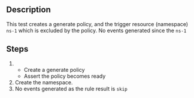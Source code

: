 ## Description

This test creates a generate policy, and the trigger resource (namespace) `ns-1` which is excluded by the policy.
No events generated since the `ns-1`

## Steps

1.  - Create a generate policy
    - Assert the policy becomes ready
2.  Create the namespace.
3.  No events generated as the rule result is `skip`
